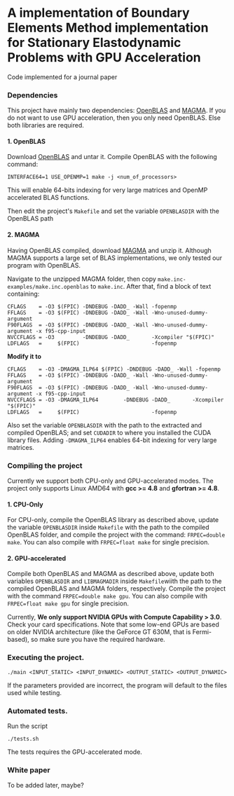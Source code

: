 # A implementation of Boundary Elements Method implementation for Stationary Elastodynamic Problems with GPU Acceleration

  Code implemented for a journal paper

### Dependencies

This project have mainly two dependencies: [OpenBLAS](http://www.openblas.net/) and [MAGMA](http://icl.cs.utk.edu/magma/). If you do not want to use GPU acceleration, then you only need OpenBLAS. Else both libraries are required.

#### 1. OpenBLAS

Download [OpenBLAS](http://www.openblas.net/) and untar it. Compile OpenBLAS with the following command:

```
INTERFACE64=1 USE_OPENMP=1 make -j <num_of_processors>
```
This will enable 64-bits indexing for very large matrices and OpenMP accelerated BLAS functions.

Then edit the project's `Makefile` and set the variable `OPENBLASDIR` with the OpenBLAS path

#### 2. MAGMA

Having OpenBLAS compiled, download [MAGMA](http://icl.cs.utk.edu/magma/) and unzip it. Although MAGMA supports a large set of BLAS implementations, we only tested our program with OpenBLAS.

Navigate to the unzipped MAGMA folder, then copy `make.inc-examples/make.inc.openblas` to `make.inc`. After that, find a block of text containing:

```
CFLAGS    = -O3 $(FPIC) -DNDEBUG -DADD_ -Wall -fopenmp
FFLAGS    = -O3 $(FPIC) -DNDEBUG -DADD_ -Wall -Wno-unused-dummy-argument
F90FLAGS  = -O3 $(FPIC) -DNDEBUG -DADD_ -Wall -Wno-unused-dummy-argument -x f95-cpp-input
NVCCFLAGS = -O3         -DNDEBUG -DADD_       -Xcompiler "$(FPIC)"
LDFLAGS   =     $(FPIC)                       -fopenmp
```
__Modify it to__
	
```
CFLAGS    = -O3 -DMAGMA_ILP64 $(FPIC) -DNDEBUG -DADD_ -Wall -fopenmp
FFLAGS    = -O3 $(FPIC) -DNDEBUG -DADD_ -Wall -Wno-unused-dummy-argument
F90FLAGS  = -O3 $(FPIC) -DNDEBUG -DADD_ -Wall -Wno-unused-dummy-argument -x f95-cpp-input
NVCCFLAGS = -O3 -DMAGMA_ILP64        -DNDEBUG -DADD_       -Xcompiler "$(FPIC)"
LDFLAGS   =     $(FPIC)                       -fopenmp
```

Also set the variable `OPENBLASDIR` with the path to the extracted and compiled OpenBLAS; and set `CUDADIR` to where you installed the CUDA library files. Adding `-DMAGMA_ILP64` enables 64-bit indexing for very large matrices. 

### Compiling the project

Currently we support both CPU-only and GPU-accelerated modes. The project only supports Linux AMD64 with __gcc >= 4.8__ and __gfortran >= 4.8__.

#### 1. CPU-Only
For CPU-only, compile the OpenBLAS library as described above, update the variable `OPENBLASDIR` inside `Makefile` with the path to the compiled OpenBLAS folder, and compile the project with the command: `FRPEC=double make`. You can also compile with `FRPEC=float make` for single precision.

#### 2. GPU-accelerated

Compile both OpenBLAS and MAGMA as described above, update both variables `OPENBLASDIR` and `LIBMAGMADIR` inside `Makefile`wiith the path to the compiled OpenBLAS and MAGMA folders, respectively. Compile the project with the command `FRPEC=double make gpu`. You can also compile with `FRPEC=float make gpu` for single precision.

Currently, __We only support NVIDIA GPUs with Compute Capability > 3.0__. Check your card specifications. Note that some low-end GPUs are based on older NVIDIA architecture (like the GeForce GT 630M, that is Fermi-based), so make sure you have the required hardware.

### Executing the project.

```
./main <INPUT_STATIC> <INPUT_DYNAMIC> <OUTPUT_STATIC> <OUTPUT_DYNAMIC>
```
If the parameters provided are incorrect, the program will default to the files used while testing.

### Automated tests.
Run the script

```
./tests.sh
```
The tests requires the GPU-accelerated mode. 
### White paper
To be added later, maybe?

